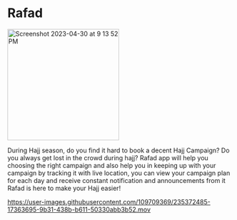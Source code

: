 # Rafad

<img width="250" alt="Screenshot 2023-04-30 at 9 13 52 PM" src="https://user-images.githubusercontent.com/109709369/235372564-5c4e4fba-e3fe-4cf8-ba1c-c279db3864b0.png">

During Hajj season, do you find it hard to book a decent Hajj Campaign? Do you always get lost in the crowd during hajj?  Rafad app will help you choosing the right campaign and also help you in keeping up with your campaign by tracking it with live location, you can view your campaign plan for each day and receive constant notification and announcements from it  Rafad is here to make your Hajj easier!





https://user-images.githubusercontent.com/109709369/235372485-17363695-9b31-438b-b611-50330abb3b52.mov


